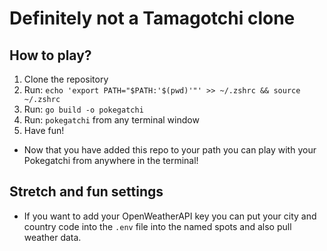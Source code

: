 # Definitely not a Tamagotchi clone

## How to play?

1. Clone the repository
2. Run: `echo 'export PATH="$PATH:'$(pwd)'"' >> ~/.zshrc && source ~/.zshrc`
3. Run: `go build -o pokegatchi`
4. Run: `pokegatchi` from any terminal window
3. Have fun!

- Now that you have added this repo to your path you can play with your Pokegatchi from anywhere in the terminal!

## Stretch and fun settings

- If you want to add your OpenWeatherAPI key you can put your city and country code into the `.env` file into the named spots and also pull weather data.
